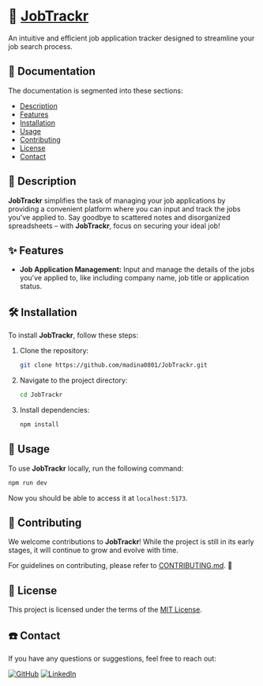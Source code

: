 # 💼 [JobTrackr](https://job-trackr-00f2.onrender.com)

An intuitive and efficient job application tracker designed to streamline your job search process.

## 📝 Documentation

The documentation is segmented into these sections:

- [Description](#-description)
- [Features](#-features)
- [Installation](#%EF%B8%8F-installation)
- [Usage](#-usage)
- [Contributing](#-contributing)
- [License](#-license)
- [Contact](#%EF%B8%8F-contact)

## 👀 Description

**JobTrackr** simplifies the task of managing your job applications by providing a convenient platform where you can input and track the jobs you've applied to. Say goodbye to scattered notes and disorganized spreadsheets – with **JobTrackr**, focus on securing your ideal job!

## ✨ Features

- **Job Application Management:** Input and manage the details of the jobs you've applied to, like including company name, job title or application status.

## 🛠️ Installation

To install **JobTrackr**, follow these steps:

1. Clone the repository:

    ```bash
    git clone https://github.com/madina0801/JobTrackr.git
    ```

2. Navigate to the project directory:

    ```bash
    cd JobTrackr
    ```

3. Install dependencies:

    ```bash
    npm install
    ```

## 🚀 Usage

To use **JobTrackr** locally, run the following command:

```bash
npm run dev
````

Now you should be able to access it at `localhost:5173`.

## 🤝 Contributing

We welcome contributions to **JobTrackr**! While the project is still in its early stages, it will continue to grow and evolve with time.

For guidelines on contributing, please refer to [CONTRIBUTING.md](CONTRIBUTING.md). 🤗

## 📄 License

This project is licensed under the terms of the [MIT License](LICENSE).

## ☎️ Contact

If you have any questions or suggestions, feel free to reach out:

<p align="left">
<a href="https://github.com/madina0801">
  <img alt="GitHub" title="GitHub" src="https://img.shields.io/badge/madina0801-%23c9510c?style=for-the-badge&logo=github"/></a>

<a href="https://www.linkedin.com/in/madina-tussupova">
  <img alt="LinkedIn" title="LinkedIn" src="https://img.shields.io/badge/Madina%20Tussupova-%230077B5?style=for-the-badge&logo=linkedin&link=https%3A%2F%2Fwww.linkedin.com%2Fin%2Fmadina-tussupova"/></a>
</p>
